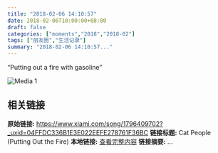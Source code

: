 ```yaml
---
title: "2018-02-06 14:10:57"
date: 2018-02-06T10:00:00+08:00
draft: false
categories: ["moments","2018","2018-02"]
tags: ["朋友圈","生活记录"]
summary: "2018-02-06 14:10:57..."
---
```


“Putting out a fire with gasoline”

![Media 1](/Moments/photos/2018-02-06/201802061410570.jpg)

## 相关链接

**原始链接:** https://www.xiami.com/song/1796409702?_uxid=04FFDC336B1E3E022EEFE278761F36BC
**链接标题:** Cat People (Putting Out the Fire)
**本地链接:** [查看完整内容](/link_content/2018/02/2018-02-06/link_content/)
**链接摘要:** ...

